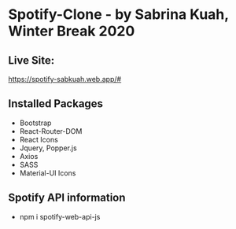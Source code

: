 # Spotify-Clone - by Sabrina Kuah, Winter Break 2020

## Live Site:

https://spotify-sabkuah.web.app/#

## Installed Packages

- Bootstrap
- React-Router-DOM
- React Icons
- Jquery, Popper.js
- Axios
- SASS
- Material-UI Icons

## Spotify API information

- npm i spotify-web-api-js
